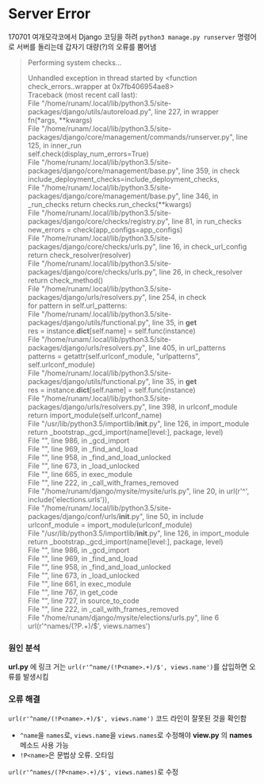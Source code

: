 # Server Error
170701 여개모각코에서 Django 코딩을 하려 `python3 manage.py runserver` 명령어로 서버를 돌리는데 갑자기 대량(?)의 오류를 뿜어냄  

>Performing system checks...
>
>Unhandled exception in thread started by <function check_errors.<locals>.wrapper at 0x7fb406954ae8>  
Traceback (most recent call last):  
  File   "/home/runam/.local/lib/python3.5/site-packages/django/utils/autoreload.py", line 227, in wrapper  
    fn(\*args, \*\*kwargs)  
  File   "/home/runam/.local/lib/python3.5/site-packages/django/core/management/commands/runserver.py", line 125, in inner_run  
    self.check(display_num_errors=True)  
  File   "/home/runam/.local/lib/python3.5/site-packages/django/core/management/base.py", line 359, in check  
    include_deployment_checks=include_deployment_checks,  
  File   "/home/runam/.local/lib/python3.5/site-packages/django/core/management/base.py", line 346, in _run_checks
    return checks.run_checks(**kwargs)  
  File   "/home/runam/.local/lib/python3.5/site-packages/django/core/checks/registry.py", line 81, in run_checks
    new_errors = check(app_configs=app_configs)  
  File   "/home/runam/.local/lib/python3.5/site-packages/django/core/checks/urls.py", line 16, in check_url_config
    return check_resolver(resolver)  
  File   "/home/runam/.local/lib/python3.5/site-packages/django/core/checks/urls.py", line 26, in check_resolver
    return check_method()  
  File   "/home/runam/.local/lib/python3.5/site-packages/django/urls/resolvers.py", line 254, in check  
    for pattern in self.url_patterns:  
  File   "/home/runam/.local/lib/python3.5/site-packages/django/utils/functional.py", line 35, in __get__  
    res = instance.__dict__[self.name] =   self.func(instance)  
  File   "/home/runam/.local/lib/python3.5/site-packages/django/urls/resolvers.py", line 405, in url_patterns  
    patterns = getattr(self.urlconf_module, "urlpatterns", self.urlconf_module)  
  File   "/home/runam/.local/lib/python3.5/site-packages/django/utils/functional.py", line 35, in __get__  
    res = instance.__dict__[self.name] = self.func(instance)  
  File   "/home/runam/.local/lib/python3.5/site-packages/django/urls/resolvers.py", line 398, in urlconf_module  
    return import_module(self.urlconf_name)  
  File "/usr/lib/python3.5/importlib/__init__.py", line 126, in import_module  
    return _bootstrap._gcd_import(name[level:], package, level)  
  File "<frozen importlib._bootstrap>", line 986, in _gcd_import  
  File "<frozen importlib._bootstrap>", line 969, in _find_and_load  
  File "<frozen importlib._bootstrap>", line 958, in _find_and_load_unlocked  
  File "<frozen importlib._bootstrap>", line 673, in _load_unlocked  
  File "<frozen importlib._bootstrap_external>", line 665, in exec_module  
  File "<frozen importlib._bootstrap>", line 222, in _call_with_frames_removed  
  File "/home/runam/django/mysite/mysite/urls.py", line 20, in <module>
    url(r'^', include('elections.urls')),  
  File   "/home/runam/.local/lib/python3.5/site-packages/django/conf/urls/__init__.py", line 50, in include  
    urlconf_module = import_module(urlconf_module)  
  File "/usr/lib/python3.5/importlib/__init__.py", line 126, in import_module  
    return _bootstrap._gcd_import(name[level:], package, level)  
  File "<frozen importlib._bootstrap>", line 986, in _gcd_import  
  File "<frozen importlib._bootstrap>", line 969, in _find_and_load  
  File "<frozen importlib._bootstrap>", line 958, in _find_and_load_unlocked  
  File "<frozen importlib._bootstrap>", line 673, in _load_unlocked  
  File "<frozen importlib._bootstrap_external>", line 661, in exec_module  
  File "<frozen importlib._bootstrap_external>", line 767, in get_code  
  File "<frozen importlib._bootstrap_external>", line 727, in source_to_code  
  File "<frozen importlib._bootstrap>", line 222, in _call_with_frames_removed  
  File "/home/runam/django/mysite/elections/urls.py", line 6
    url(r'^names/(?P<name>.+)/$', views.names')  

### 원인 분석
__url.py__ 에 링크 거는 `url(r'^name/(!P<name>.+)/$', views.name')`를 삽입하면 오류를 발생시킴  


### 오류 해결
`url(r'^name/(!P<name>.+)/$', views.name')` 코드 라인이 잘못된 것을 확인함  
  + `^name`을 `names`로, `views.name`을 `views.names`로 수정해야 __view.py__ 의 __names__ 메소드 사용 가능
  + `!P<name>`은 문법상 오류. 오타임

`url(r'^names/(?P<name>.+)/$', views.names)`로 수정  

